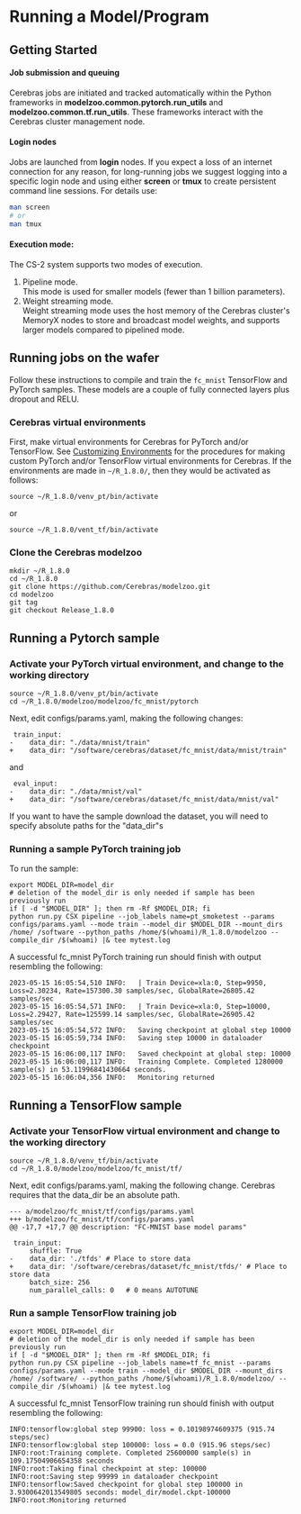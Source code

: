 # Running a Model/Program

## Getting Started

#### Job submission and queuing

Cerebras jobs are initiated and tracked automatically within the Python frameworks in **modelzoo.common.pytorch.run_utils** and **modelzoo.common.tf.run_utils**. These frameworks interact with the Cerebras cluster management node.

#### Login nodes

Jobs are launched from **login** nodes.
If you expect a loss of an internet connection for any reason, for long-running jobs we suggest logging into a specific login node and using either **screen** or **tmux** to create persistent command line sessions.  For details use:

```bash
man screen
# or
man tmux
```

#### Execution mode:

The CS-2 system supports two modes of execution.<br>
1. Pipeline mode.<br>
This mode is used for smaller models (fewer than 1 billion parameters). <br>
2. Weight streaming mode.<br>
Weight streaming mode uses the host memory of the Cerebras cluster's MemoryX nodes to store and broadcast model weights, and supports larger models compared to pipelined mode.<br>

## Running jobs on the wafer

Follow these instructions to compile and train the `fc_mnist` TensorFlow and PyTorch samples. These models are a couple of fully connected layers plus dropout and RELU. <br>

### Cerebras virtual environments
<!---
Read-only virtual environments for TensorFlow and PyTorch are available with

```console
source /software/cerebras/venvs/venv_tf/bin/activate
```

or

```console
source /software/cerebras/venvs/venv_pt/bin/activate
```

These are sufficient for running samples, but you may want to make your own virtual environment(s) for the installation of additional packages. <br>
See [Customizing Environments](./customizing-environment.md) for the procedures for making custom TensorFlow and PyTorch virtual environments for Cerebras.
--->
First, make virtual environments for Cerebras for PyTorch and/or TensorFlow.
See [Customizing Environments](./customizing-environment.md) for the procedures for making custom PyTorch and/or TensorFlow virtual environments for Cerebras.
If the environments are made in ```~/R_1.8.0/```, then they would be activated as follows:
```console
source ~/R_1.8.0/venv_pt/bin/activate
```
or
```console
source ~/R_1.8.0/vent_tf/bin/activate
```

### Clone the Cerebras modelzoo

```console
mkdir ~/R_1.8.0
cd ~/R_1.8.0
git clone https://github.com/Cerebras/modelzoo.git
cd modelzoo
git tag
git checkout Release_1.8.0
```
## Running a Pytorch sample

### Activate your PyTorch virtual environment, and change to the working directory

```console
source ~/R_1.8.0/venv_pt/bin/activate
cd ~/R_1.8.0/modelzoo/modelzoo/fc_mnist/pytorch
```

Next, edit configs/params.yaml, making the following changes:

```text
 train_input:
-    data_dir: "./data/mnist/train"
+    data_dir: "/software/cerebras/dataset/fc_mnist/data/mnist/train"
```

and

```text
 eval_input:
-    data_dir: "./data/mnist/val"
+    data_dir: "/software/cerebras/dataset/fc_mnist/data/mnist/val"
```

If you want to have the sample download the dataset, you will need to specify absolute paths for the "data_dir"s

### Running a sample PyTorch training job

To run the sample:

```console
export MODEL_DIR=model_dir
# deletion of the model_dir is only needed if sample has been previously run
if [ -d "$MODEL_DIR" ]; then rm -Rf $MODEL_DIR; fi
python run.py CSX pipeline --job_labels name=pt_smoketest --params configs/params.yaml --mode train --model_dir $MODEL_DIR --mount_dirs /home/ /software --python_paths /home/$(whoami)/R_1.8.0/modelzoo --compile_dir /$(whoami) |& tee mytest.log
```

A successful fc_mnist PyTorch training run should finish with output resembling the following:

```text
2023-05-15 16:05:54,510 INFO:   | Train Device=xla:0, Step=9950, Loss=2.30234, Rate=157300.30 samples/sec, GlobalRate=26805.42 samples/sec
2023-05-15 16:05:54,571 INFO:   | Train Device=xla:0, Step=10000, Loss=2.29427, Rate=125599.14 samples/sec, GlobalRate=26905.42 samples/sec
2023-05-15 16:05:54,572 INFO:   Saving checkpoint at global step 10000
2023-05-15 16:05:59,734 INFO:   Saving step 10000 in dataloader checkpoint
2023-05-15 16:06:00,117 INFO:   Saved checkpoint at global step: 10000
2023-05-15 16:06:00,117 INFO:   Training Complete. Completed 1280000 sample(s) in 53.11996841430664 seconds.
2023-05-15 16:06:04,356 INFO:   Monitoring returned
```

## Running a TensorFlow sample

### Activate your TensorFlow virtual environment and change to the working directory

```console
source ~/R_1.8.0/venv_tf/bin/activate
cd ~/R_1.8.0/modelzoo/modelzoo/fc_mnist/tf/
```
<!---
or

```console
source /software/cerebras/venvs/venv_tf/bin/activate
cd ~/R_1.8.0/modelzoo/modelzoo/fc_mnist/tf/
```
--->

Next, edit configs/params.yaml, making the following change. Cerebras requires that the data_dir be an absolute path.

```text
--- a/modelzoo/fc_mnist/tf/configs/params.yaml
+++ b/modelzoo/fc_mnist/tf/configs/params.yaml
@@ -17,7 +17,7 @@ description: "FC-MNIST base model params"

 train_input:
     shuffle: True
-    data_dir: './tfds' # Place to store data
+    data_dir: '/software/cerebras/dataset/fc_mnist/tfds/' # Place to store data
     batch_size: 256
     num_parallel_calls: 0   # 0 means AUTOTUNE
```

### Run a sample TensorFlow training job

```console
export MODEL_DIR=model_dir
# deletion of the model_dir is only needed if sample has been previously run
if [ -d "$MODEL_DIR" ]; then rm -Rf $MODEL_DIR; fi
python run.py CSX pipeline --job_labels name=tf_fc_mnist --params configs/params.yaml --mode train --model_dir $MODEL_DIR --mount_dirs /home/ /software/ --python_paths /home/$(whoami)/R_1.8.0/modelzoo/ --compile_dir /$(whoami) |& tee mytest.log
```

A successful fc_mnist TensorFlow training run should finish with output resembling the following:

```text
INFO:tensorflow:global step 99900: loss = 0.10198974609375 (915.74 steps/sec)
INFO:tensorflow:global step 100000: loss = 0.0 (915.96 steps/sec)
INFO:root:Training complete. Completed 25600000 sample(s) in 109.17504906654358 seconds
INFO:root:Taking final checkpoint at step: 100000
INFO:root:Saving step 99999 in dataloader checkpoint
INFO:tensorflow:Saved checkpoint for global step 100000 in 3.9300642013549805 seconds: model_dir/model.ckpt-100000
INFO:root:Monitoring returned
```

